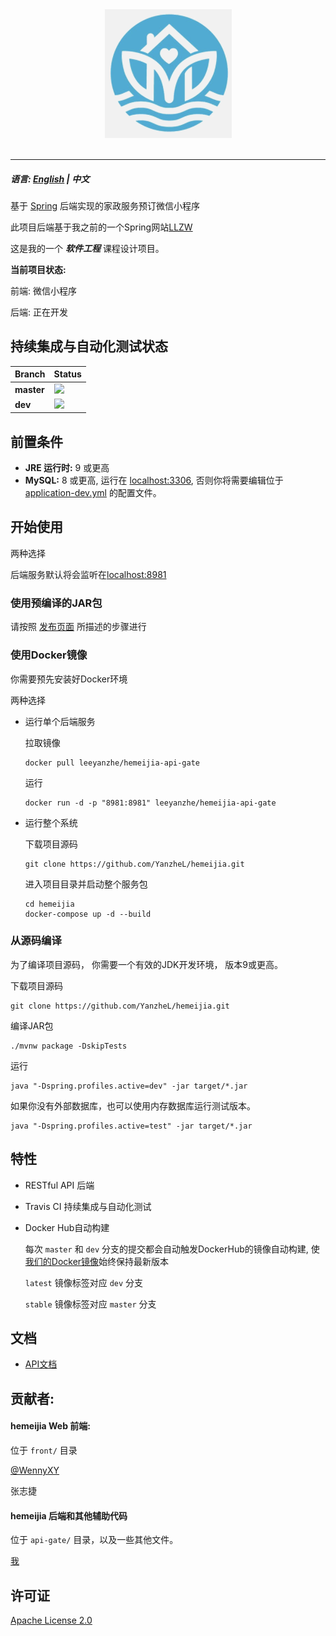 <div align="center">
  <img src="logo.png"><br><br>
</div>

-----------------

##### 语言: [English](README.md) | 中文

基于 [Spring](https://spring.io/) 后端实现的家政服务预订微信小程序

此项目后端基于我之前的一个Spring网站[LLZW](https://github.com/YanzheL/llzw)

这是我的一个 ***软件工程*** 课程设计项目。

**当前项目状态:**

前端: 微信小程序

后端: 正在开发

## 持续集成与自动化测试状态

| Branch     | Status                                                    |
| ---------- | --------------------------------------------------------- |
| **master** | ![](https://travis-ci.org/YanzheL/hemeijia.svg?branch=master) |
| **dev**    | ![](https://travis-ci.org/YanzheL/hemeijia.svg?branch=dev)    |


## 前置条件

- **JRE 运行时:** 9 或更高
- **MySQL:** 8 或更高, 运行在 [localhost:3306](localhost:3306),  否则你将需要编辑位于 [application-dev.yml](api-gate/src/main/resources/application-dev.yml) 的配置文件。

## 开始使用

两种选择

后端服务默认将会监听在[localhost:8981](localhost:8981)

### 使用预编译的JAR包

请按照 [发布页面](https://github.com/YanzheL/hemeijia/releases) 所描述的步骤进行

### 使用Docker镜像

你需要预先安装好Docker环境

两种选择

- 运行单个后端服务

  拉取镜像

  ```shell
  docker pull leeyanzhe/hemeijia-api-gate
  ```

  运行

  ```shell
  docker run -d -p "8981:8981" leeyanzhe/hemeijia-api-gate
  ```

- 运行整个系统

  下载项目源码

  ```shell
  git clone https://github.com/YanzheL/hemeijia.git
  ```

  进入项目目录并启动整个服务包

  ```shell
  cd hemeijia
  docker-compose up -d --build
  ```

### 从源码编译

为了编译项目源码， 你需要一个有效的JDK开发环境， 版本9或更高。

下载项目源码

```shell
git clone https://github.com/YanzheL/hemeijia.git
```

编译JAR包

```shell
./mvnw package -DskipTests
```

运行

```shell
java "-Dspring.profiles.active=dev" -jar target/*.jar
```

如果你没有外部数据库，也可以使用内存数据库运行测试版本。

```shell
java "-Dspring.profiles.active=test" -jar target/*.jar
```

## 特性

* RESTful API 后端

* Travis CI 持续集成与自动化测试

* Docker Hub自动构建

  每次 `master` 和 `dev` 分支的提交都会自动触发DockerHub的镜像自动构建, 使[我们的Docker镜像](https://hub.docker.com/r/leeyanzhe/hemeijia-api-gate)始终保持最新版本

  `latest` 镜像标签对应 `dev` 分支

  `stable` 镜像标签对应 `master` 分支

## 文档

- [API文档](https://hemeijia.readthedocs.io)

## 贡献者:

#### hemeijia Web 前端:

位于 `front/` 目录

[@WennyXY](https://github.com/WennyXY)

张志捷

#### hemeijia 后端和其他辅助代码

位于 `api-gate/` 目录，以及一些其他文件。

[我](https://github.com/YanzheL)

## 许可证

[Apache License 2.0](LICENSE)
